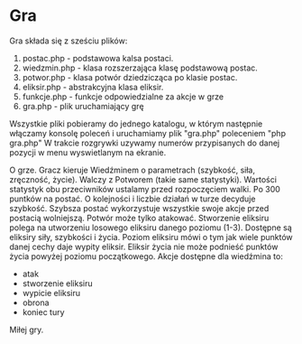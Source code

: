 # Gra


Gra składa się z sześciu plików:
1. postac.php - podstawowa kalsa postaci.
2. wiedzmin.php - klasa rozszerzająca klasę podstawową postac.
3. potwor.php - klasa potwór dziedzicząca po klasie postac.
4. eliksir.php - abstrakcyjna klasa eliksir.
5. funkcje.php - funkcje odpowiedzialne za akcje w grze
6. gra.php - plik uruchamiający grę

Wszystkie pliki pobieramy do jednego katalogu, w którym następnie włączamy konsolę poleceń i uruchamiamy plik "gra.php" poleceniem "php gra.php"
W trakcie rozgrywki uzywamy numerów przypisanych do danej pozycji w menu wyswietlanym na ekranie.

O grze.
Gracz kieruje Wiedźminem o parametrach (szybkość, siła, zręczność, życie). Walczy z Potworem (takie same statystyki). Wartości statystyk obu przeciwników ustalamy przed rozpoczęciem walki. Po 300 puntków na postać. O kolejności i liczbie działań w turze decyduje szybkość. Szybsza postać wykorzystuje wszystkie swoje akcje przed postacią wolniejszą. Potwór może tylko atakować. Stworzenie eliksiru polega na utworzeniu losowego eliksiru danego poziomu (1-3). Dostępne są eliksiry siły, szybkości i życia. Poziom eliksiru mówi o tym jak wiele punktów danej cechy daje wypity eliksir. Eliksir życia nie może podnieść punktów życia powyżej poziomu początkowego.
Akcje dostępne dla wiedźmina to:
   - atak
   - stworzenie eliksiru
   - wypicie eliksiru
   - obrona
   - koniec tury

Miłej gry.
